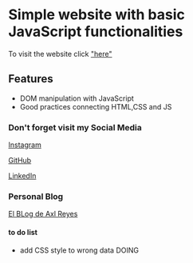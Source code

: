# Simple website with basic JavaScript functionalities

To visit the website click ["here"](https://axlgoze.github.io/Buona_Vita_Nutrici-n/)


## Features

- DOM manipulation with JavaScript
- Good practices connecting HTML,CSS and JS

### Don't forget visit my Social Media

[Instagram](https://www.instagram.com/axlze/)

[GitHub](https://github.com/axlgoze/)

[LinkedIn](https://www.linkedin.com/in/axl-reyes-b6914b219/)

### Personal Blog

[El BLog de Axl Reyes](https://axlgoze.github.io/my_launchx_blog/)

#### to do list 

- add CSS style to wrong data DOING